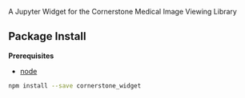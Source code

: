 A Jupyter Widget for the Cornerstone Medical Image Viewing Library

Package Install
---------------

**Prerequisites**
- [node](http://nodejs.org/)

```bash
npm install --save cornerstone_widget
```
